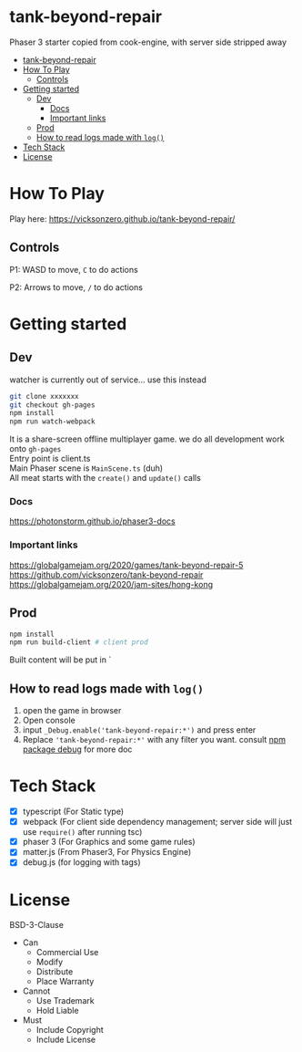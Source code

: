 # tank-beyond-repair

Phaser 3 starter copied from cook-engine, with server side stripped away

- [tank-beyond-repair](#tank-beyond-repair)
- [How To Play](#how-to-play)
  - [Controls](#controls)
- [Getting started](#getting-started)
  - [Dev](#dev)
    - [Docs](#docs)
    - [Important links](#important-links)
  - [Prod](#prod)
  - [How to read logs made with `log()`](#how-to-read-logs-made-with-log)
- [Tech Stack](#tech-stack)
- [License](#license)

# How To Play

Play here: https://vicksonzero.github.io/tank-beyond-repair/

## Controls

P1: WASD to move, `C` to do actions

P2: Arrows to move, `/` to do actions

# Getting started

## Dev

watcher is currently out of service... use this instead


```sh
git clone xxxxxxx
git checkout gh-pages
npm install
npm run watch-webpack
```

It is a share-screen offline multiplayer game. we do all development work onto `gh-pages`  
Entry point is client.ts  
Main Phaser scene is `MainScene.ts` (duh)  
All meat starts with the `create()` and `update()` calls

### Docs

https://photonstorm.github.io/phaser3-docs

### Important links

https://globalgamejam.org/2020/games/tank-beyond-repair-5
https://github.com/vicksonzero/tank-beyond-repair
https://globalgamejam.org/2020/jam-sites/hong-kong


## Prod

```sh
npm install
npm run build-client # client prod
```

Built content will be put in `

## How to read logs made with `log()`

1. open the game in browser
2. Open console
3. input `_Debug.enable('tank-beyond-repair:*')` and press enter
4. Replace `'tank-beyond-repair:*'` with any filter you want. consult [npm package debug](https://www.npmjs.com/package/debug) for more doc



# Tech Stack

- [x] typescript (For Static type)
- [x] webpack (For client side dependency management; server side will just use `require()` after running tsc)
- [x] phaser 3 (For Graphics and some game rules)
- [x] matter.js (From Phaser3, For Physics Engine)
- [x] debug.js (for logging with tags)

# License

BSD-3-Clause

- Can
    - Commercial Use
    - Modify
    - Distribute
    - Place Warranty
- Cannot
    - Use Trademark
    - Hold Liable
- Must
    - Include Copyright
    - Include License


